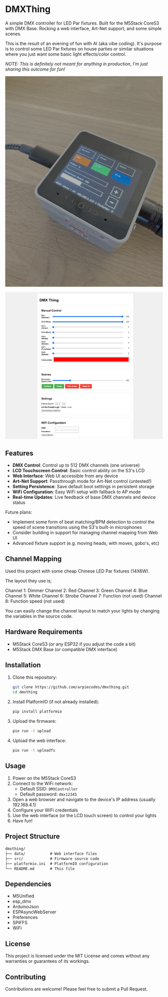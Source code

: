 # DMXThing

A simple DMX controller for LED Par fixtures. Built for the M5Stack CoreS3 with DMX Base. Rocking a web interface, Art-Net support, and some simple scenes.

This is the result of an evening of fun with AI (aka vibe coding). It's purpose is to control some LED Par fixtures on house parties or similar situations where you just want some basic light effects/color control.

*NOTE: This is definitely not meant for anything in production, I'm just sharing this outcome for fun!*

![DMXThing](https://github.com/arpiecodes/dmxthing/raw/main/images/dmx-thing.png)

![WebInterface](https://github.com/arpiecodes/dmxthing/raw/main/images/web-interface.png)

## Features

- **DMX Control**: Control up to 512 DMX channels (one universe)
- **LCD Touchscreen Control**: Basic control ability on the S3's LCD
- **Web Interface**: Web UI accessible from any device
- **Art-Net Support**: Passthrough mode for Art-Net control (untested!)
- **Setting Persistence**: Save default boot settings in persistent storage
- **WiFi Configuration**: Easy WiFi setup with fallback to AP mode
- **Real-time Updates**: Live feedback of base DMX channels and device status

Future plans:

- Implement some form of beat matching/BPM detection to control the speed of scene transitions using the S3's built-in microphones
- Consider building in support for managing channel mapping from Web UI
- Advanced fixture support (e.g. moving heads, with moves, gobo's, etc)

## Channel Mapping

Used this project with some cheap Chinese LED Par fixtures (14X6W).

The layout they use is;

Channel 1: Dimmer
Channel 2: Red
Channel 3: Green
Channel 4: Blue
Channel 5: White
Channel 6: Strobe
Channel 7: Function (not used)
Channel 8: Function speed (not used)

You can easily change the channel layout to match your lights by changing the variables in the source code.

## Hardware Requirements

- M5Stack CoreS3 (or any ESP32 if you adjust the code a bit)
- M5Stack DMX Base (or compatible DMX interface)

## Installation

1. Clone this repository:
   ```bash
   git clone https://github.com/arpiecodes/dmxthing.git
   cd dmxthing
   ```

2. Install PlatformIO (if not already installed):
   ```bash
   pip install platformio
   ```

3. Upload the firmware:
   ```bash
   pio run -t upload
   ```

4. Upload the web interface:
   ```bash
   pio run -t uploadfs
   ```

## Usage

1. Power on the M5Stack CoreS3
2. Connect to the WiFi network:
   - Default SSID: `DMXController`
   - Default password: `dmx12345`
3. Open a web browser and navigate to the device's IP address (usually 192.168.4.1)
4. Configure your WiFi credentials
5. Use the web interface (or the LCD touch screen) to control your lights
6. Have fun!

## Project Structure

```
dmxthing/
├── data/           # Web interface files
├── src/            # Firmware source code
├── platformio.ini  # PlatformIO configuration
└── README.md       # This file
```

## Dependencies

- M5Unified
- esp_dmx
- ArduinoJson
- ESPAsyncWebServer
- Preferences
- SPIFFS
- WiFi

## License

This project is licensed under the MIT License and comes without any warranties or guarantees of its workings.

## Contributing

Contributions are welcome! Please feel free to submit a Pull Request.
